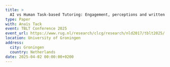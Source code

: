 ```yaml
---
title: >
  AI vs Human Task-based Tutoring: Engagement, perceptions and written fluency
type: Paper
with: Anaïs Tack
event: TBLT Conference 2025
event_url: https://www.rug.nl/research/clcg/research/nld2017/tblt2025/
location: University of Groningen
address:
  city: Groningen
  country: Netherlands
date: 2025-04-02 00:00:00+0200
---
```

